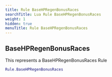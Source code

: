 ```yaml
---
title: Rule BaseHPRegenBonusRaces
searchTitle: Lua Rule BaseHPRegenBonusRaces
weight: 1
hidden: true
menuTitle: Rule BaseHPRegenBonusRaces
---
```

## BaseHPRegenBonusRaces

This represents a BaseHPRegenBonusRaces Rule
```lua
Rule.BaseHPRegenBonusRaces
```